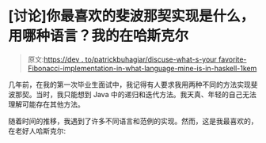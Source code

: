 # [讨论]你最喜欢的斐波那契实现是什么，用哪种语言？我的在哈斯克尔

> 原文:[https://dev . to/patrickbuhagiar/discuse-what-s-your favorite-Fibonacci-implementation-in-what-language-mine-is-in-haskell-1kem](https://dev.to/patrickbuhagiar/discuss-what-s-your-favourite-fibonacci-implementation-and-in-what-language-mine-is-in-haskell-1kem)

几年前，在我的第一次毕业生面试中，我记得有人要求我用两种不同的方法实现斐波那契。当时，我只能想到 Java 中的递归和迭代方法。我天真、年轻的自己无法理解可能存在其他方法。

随着时间的推移，我遇到了许多不同语言和范例的实现。然而，这是我最喜欢的，在老好人哈斯克尔: